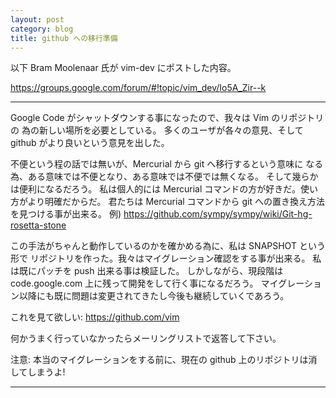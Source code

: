 ```yaml
---
layout: post
category: blog
title: github への移行準備
---
```


以下 Bram Moolenaar 氏が vim-dev にポストした内容。

https://groups.google.com/forum/#!topic/vim_dev/Io5A_Zir--k

-----
Google Code がシャットダウンする事になったので、我々は Vim のリポジトリの
為の新しい場所を必要としている。
多くのユーザが各々の意見、そして github がより良いという意見を出した。

不便という程の話では無いが、Mercurial から git へ移行するという意味に
なる為、ある意味では不便となり、ある意味では不便では無くなる。
そして幾らかは便利になるだろう。
私は個人的には Mercurial コマンドの方が好きだ。使い方がより明確だからだ。
君たちは Mercurial コマンドから git への置き換え方法を見つける事が出来る。
例) https://github.com/sympy/sympy/wiki/Git-hg-rosetta-stone 

この手法がちゃんと動作しているのかを確かめる為に、私は SNAPSHOT という形で
リポジトリを作った。我々はマイグレーション確認をする事が出来る。
私は既にパッチを push 出来る事は検証した。
しかしながら、現段階は code.google.com 上に残って開発をして行く事になるだろう。
マイグレーション以降にも既に問題は変更されてきたし今後も継続していくであろう。

これを見て欲しい: https://github.com/vim 

何かうまく行っていなかったらメーリングリストで返答して下さい。

注意: 本当のマイグレーションをする前に、現在の github 上のリポジトリは消してしまうよ!

-----
